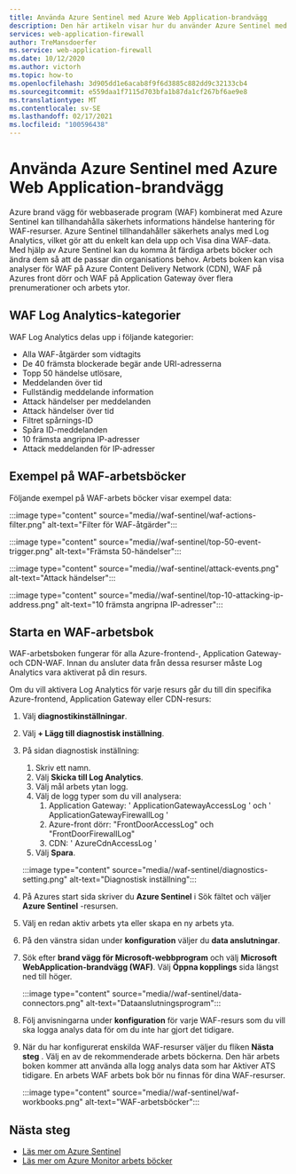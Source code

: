 ```yaml
---
title: Använda Azure Sentinel med Azure Web Application-brandvägg
description: Den här artikeln visar hur du använder Azure Sentinel med brand vägg för Azure Web Application (WAF)
services: web-application-firewall
author: TreMansdoerfer
ms.service: web-application-firewall
ms.date: 10/12/2020
ms.author: victorh
ms.topic: how-to
ms.openlocfilehash: 3d905dd1e6acab8f9f6d3885c882dd9c32133cb4
ms.sourcegitcommit: e559daa1f7115d703bfa1b87da1cf267bf6ae9e8
ms.translationtype: MT
ms.contentlocale: sv-SE
ms.lasthandoff: 02/17/2021
ms.locfileid: "100596438"
---
```

# <a name="using-azure-sentinel-with-azure-web-application-firewall"></a>Använda Azure Sentinel med Azure Web Application-brandvägg

Azure brand vägg för webbaserade program (WAF) kombinerat med Azure Sentinel kan tillhandahålla säkerhets informations händelse hantering för WAF-resurser. Azure Sentinel tillhandahåller säkerhets analys med Log Analytics, vilket gör att du enkelt kan dela upp och Visa dina WAF-data. Med hjälp av Azure Sentinel kan du komma åt färdiga arbets böcker och ändra dem så att de passar din organisations behov. Arbets boken kan visa analyser för WAF på Azure Content Delivery Network (CDN), WAF på Azures front dörr och WAF på Application Gateway över flera prenumerationer och arbets ytor.

## <a name="waf-log-analytics-categories"></a>WAF Log Analytics-kategorier

WAF Log Analytics delas upp i följande kategorier:  

- Alla WAF-åtgärder som vidtagits 
- De 40 främsta blockerade begär ande URI-adresserna 
- Topp 50 händelse utlösare,  
- Meddelanden över tid 
- Fullständig meddelande information 
- Attack händelser per meddelanden  
- Attack händelser över tid 
- Filtret spårnings-ID 
- Spåra ID-meddelanden 
- 10 främsta angripna IP-adresser 
- Attack meddelanden för IP-adresser 

## <a name="waf-workbook-examples"></a>Exempel på WAF-arbetsböcker

Följande exempel på WAF-arbets böcker visar exempel data:

:::image type="content" source="media//waf-sentinel/waf-actions-filter.png" alt-text="Filter för WAF-åtgärder":::

:::image type="content" source="media//waf-sentinel/top-50-event-trigger.png" alt-text="Främsta 50-händelser":::

:::image type="content" source="media//waf-sentinel/attack-events.png" alt-text="Attack händelser":::

:::image type="content" source="media//waf-sentinel/top-10-attacking-ip-address.png" alt-text="10 främsta angripna IP-adresser":::

## <a name="launch-a-waf-workbook"></a>Starta en WAF-arbetsbok

WAF-arbetsboken fungerar för alla Azure-frontend-, Application Gateway-och CDN-WAF. Innan du ansluter data från dessa resurser måste Log Analytics vara aktiverat på din resurs. 

Om du vill aktivera Log Analytics för varje resurs går du till din specifika Azure-frontend, Application Gateway eller CDN-resurs:

1. Välj **diagnostikinställningar**.
2. Välj **+ Lägg till diagnostisk inställning**. 
3. På sidan diagnostisk inställning:
   1. Skriv ett namn. 
   1. Välj **Skicka till Log Analytics**. 
   1. Välj mål arbets ytan logg. 
   1. Välj de logg typer som du vill analysera:
      1. Application Gateway: ' ApplicationGatewayAccessLog ' och ' ApplicationGatewayFirewallLog '
      1. Azure-front dörr: "FrontDoorAccessLog" och "FrontDoorFirewallLog"
      1. CDN: ' AzureCdnAccessLog '
   1. Välj **Spara**.

   :::image type="content" source="media//waf-sentinel/diagnostics-setting.png" alt-text="Diagnostisk inställning":::

4. På Azures start sida skriver du **Azure Sentinel** i Sök fältet och väljer **Azure Sentinel** -resursen. 
2. Välj en redan aktiv arbets yta eller skapa en ny arbets yta. 
3. På den vänstra sidan under **konfiguration** väljer du **data anslutningar**.
4. Sök efter **brand vägg för Microsoft-webbprogram** och välj **Microsoft WebApplication-brandvägg (WAF)**. Välj **Öppna kopplings** sida längst ned till höger.

   :::image type="content" source="media//waf-sentinel/data-connectors.png" alt-text="Dataanslutningsprogram":::

8. Följ anvisningarna under **konfiguration** för varje WAF-resurs som du vill ska logga analys data för om du inte har gjort det tidigare.
6. När du har konfigurerat enskilda WAF-resurser väljer du fliken **Nästa steg** . Välj en av de rekommenderade arbets böckerna. Den här arbets boken kommer att använda alla logg analys data som har Aktiver ATS tidigare. En arbets WAF arbets bok bör nu finnas för dina WAF-resurser.

   :::image type="content" source="media//waf-sentinel/waf-workbooks.png" alt-text="WAF-arbetsböcker":::


## <a name="next-steps"></a>Nästa steg

- [Läs mer om Azure Sentinel](../sentinel/overview.md)
- [Läs mer om Azure Monitor arbets böcker](../azure-monitor/visualize/workbooks-overview.md)
